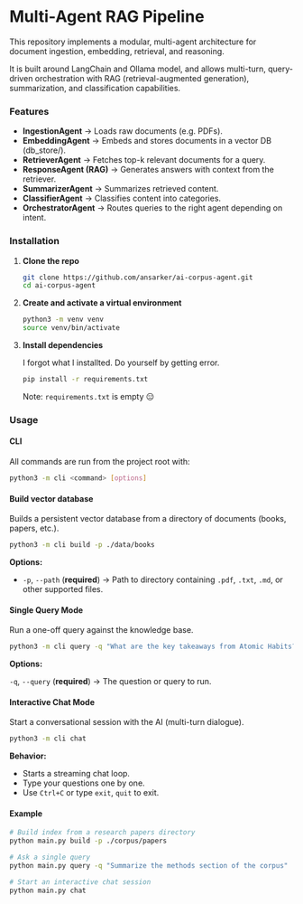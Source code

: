 # Multi-Agent RAG Pipeline

This repository implements a modular, multi-agent architecture for document ingestion, embedding, retrieval, and reasoning.

It is built around LangChain and Ollama model, and allows multi-turn, query-driven orchestration with RAG (retrieval-augmented generation), summarization, and classification capabilities.

### Features

* **IngestionAgent** → Loads raw documents (e.g. PDFs).
* **EmbeddingAgent** → Embeds and stores documents in a vector DB (db_store/).
* **RetrieverAgent** → Fetches top-k relevant documents for a query.
* **ResponseAgent (RAG)** → Generates answers with context from the retriever.
* **SummarizerAgent** → Summarizes retrieved content.
* **ClassifierAgent** → Classifies content into categories.
* **OrchestratorAgent** → Routes queries to the right agent depending on intent.

### Installation

1. **Clone the repo**
    ```bash
    git clone https://github.com/ansarker/ai-corpus-agent.git
    cd ai-corpus-agent
    ```
2. **Create and activate a virtual environment**
    ```bash
    python3 -m venv venv
    source venv/bin/activate
    ```
3. **Install dependencies**

    I forgot what I installted. Do yourself by getting error.
    ```bash
    pip install -r requirements.txt
    ```
    Note: `requirements.txt` is empty 😑


### Usage

#### CLI

All commands are run from the project root with:
```bash
python3 -m cli <command> [options]
```

#### Build vector database
Builds a persistent vector database from a directory of documents (books, papers, etc.).
```bash
python3 -m cli build -p ./data/books
```
**Options:**

* `-p`, `--path` (**required**) → Path to directory containing `.pdf`, `.txt`, `.md`, or other supported files.

#### Single Query Mode

Run a one-off query against the knowledge base.
```bash
python3 -m cli query -q "What are the key takeaways from Atomic Habits?"
```

**Options:**

`-q`, `--query` (**required**) → The question or query to run.

#### Interactive Chat Mode
Start a conversational session with the AI (multi-turn dialogue).
```bash
python3 -m cli chat
```
**Behavior:**
* Starts a streaming chat loop.
* Type your questions one by one.
* Use `Ctrl+C` or type `exit`, `quit` to exit.

#### Example
```bash
# Build index from a research papers directory
python main.py build -p ./corpus/papers

# Ask a single query
python main.py query -q "Summarize the methods section of the corpus"

# Start an interactive chat session
python main.py chat
```